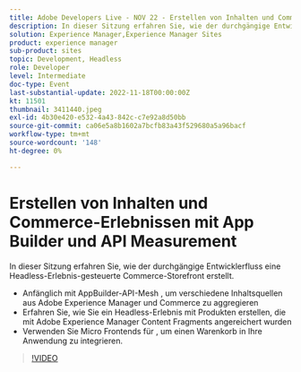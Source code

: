 ```yaml
---
title: Adobe Developers Live - NOV 22 - Erstellen von Inhalten und Commerce-Erlebnissen mit App Builder und API-Mesh
description: In dieser Sitzung erfahren Sie, wie der durchgängige Entwicklerfluss eine Headless-Experience-gesteuerte Commerce-Storefront aufbaut, angefangen mit dem AppBuilder-API-Mesh zum Aggregieren verschiedener Inhaltsquellen aus Adobe Experience Manager und Commerce Erfahren Sie, wie Sie ein Headless-Erlebnis mit Produkten erstellen, die mit Adobe Experience Manager-Inhaltsfragmenten angereichert wurden Verwenden von MikroFronten für , um einen Warenkorb in Ihre Anwendung zu integrieren.
solution: Experience Manager,Experience Manager Sites
product: experience manager
sub-product: sites
topic: Development, Headless
role: Developer
level: Intermediate
doc-type: Event
last-substantial-update: 2022-11-18T00:00:00Z
kt: 11501
thumbnail: 3411440.jpeg
exl-id: 4b30e420-e532-4a43-842c-c7e92a8d50bb
source-git-commit: ca06e5a8b1602a7bcfb83a43f529680a5a96bacf
workflow-type: tm+mt
source-wordcount: '148'
ht-degree: 0%

---
```


# Erstellen von Inhalten und Commerce-Erlebnissen mit App Builder und API Measurement

In dieser Sitzung erfahren Sie, wie der durchgängige Entwicklerfluss eine Headless-Erlebnis-gesteuerte Commerce-Storefront erstellt.

* Anfänglich mit AppBuilder-API-Mesh , um verschiedene Inhaltsquellen aus Adobe Experience Manager und Commerce zu aggregieren
* Erfahren Sie, wie Sie ein Headless-Erlebnis mit Produkten erstellen, die mit Adobe Experience Manager Content Fragments angereichert wurden
* Verwenden Sie Micro Frontends für , um einen Warenkorb in Ihre Anwendung zu integrieren.

>[!VIDEO](https://video.tv.adobe.com/v/3411440/?quality=12&learn=on)
